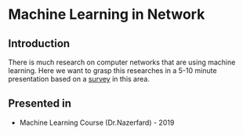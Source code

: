 # Machine Learning in Network
## Introduction
There is much research on computer networks that are using machine learning.
Here we want to grasp this researches in a 5-10 minute presentation based on a [survey](https://ieeexplore.ieee.org/document/8444669/) in this area.

## Presented in
- Machine Learning Course (Dr.Nazerfard) - 2019
